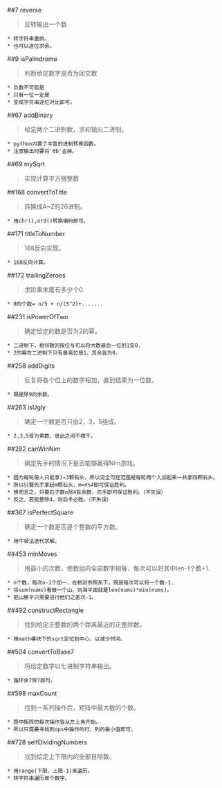 ##7 reverse
> 反转输出一个数

	* 转字符串重排。
	* 也可以逐位求余。

##9 isPalindrome
> 判断给定数字是否为回文数

	* 负数不可能是
	* 只有一位一定是
	* 变成字符串逐位对比即可。

##67 addBinary
> 给定两个二进制数，求和输出二进制。

	* python内置了丰富的进制转换函数。
	* 注意输出时要将'0b'去掉。

##69 mySqrt
> 实现计算平方根整数

##168 convertToTitle
> 转换成A~Z的26进制。

	* 用chr(),ord()转换编码即可。

##171 titleToNumber
> 168反向实现。

	* 168反向计算。

##172 trailingZeroes
> 求阶乘末尾有多少个0.

	* 0的个数= n/5 + n/(5^2)+.......

##231 isPowerOfTwo
> 确定给定的数是否为2的幂。

	* 二进制下，相邻数的按位与可以将大数最后一位的1变0.
	* 2的幂在二进制下只有最高位是1，其余皆为0.

##258 addDigits
> 反复将各个位上的数字相加，直到结果为一位数。

	* 既是除9的余数。

##263 isUgly
> 确定一个数是否只由2，3，5组成。

	* 2,3,5皆为素数，彼此之间不相干。

##292 canWinNim
> 确定先手的情况下是否能够赢得Nim游戏。

	* 因为每轮每人只能拿1~3颗石头，所以完全可控范围是每轮两个人加起来一共拿四颗石头。
	* 所以只要先手拿起m颗石头，m=n%4即可保证胜利。
	* 换而言之，只要石子数n除4有余数，先手即可保证胜利。（不失误）
	* 反之，若能整除4，则后手必胜。（不失误）
	
##367 isPerfectSquare
> 确定一个数是否是个整数的平方数。

	* 用牛顿法迭代求解。

##453 minMoves
> 用最小的次数，使数组内全部数字相等，每次可以将其中len-1个数+1.

	* n个数，每次n-1个加一，在相对参照系下，既是每次可以将一个数-1.
	* 将sum(nums)看做一个山，则海平面就是len(nums)*min(nums)。
	* 把山移平只需要进行他们之差次-1。

##492 constructRectangle
> 找到给定正整数的两个距离最近的正整除数。

	* 用math模块下的sqrt定位到中心，以减少时间。

##504 convertToBase7
> 将给定数字以七进制字符串输出。

	* 循环余7除7即可。

##598 maxCount
> 找到一系列操作后，矩阵中最大数的个数。

	* 题中矩阵的每次操作皆从左上角开始。
	* 所以只需要寻找到ops中操作的行、列的最小值即可。

##728 selfDividingNumbers
> 找到给定上下限内的全部自除数。

	* 用range(下限，上限-1)来遍历。
	* 转字符串遍历单个数字。